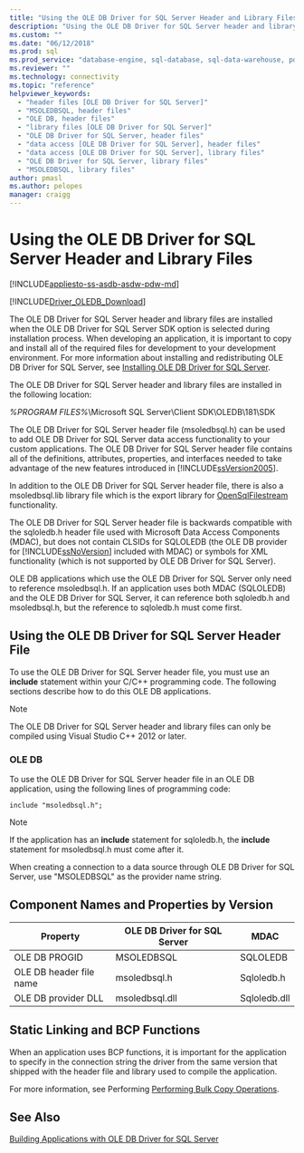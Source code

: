 ```yaml
---
title: "Using the OLE DB Driver for SQL Server Header and Library Files | Microsoft Docs"
description: "Using the OLE DB Driver for SQL Server header and library files"
ms.custom: ""
ms.date: "06/12/2018"
ms.prod: sql
ms.prod_service: "database-engine, sql-database, sql-data-warehouse, pdw"
ms.reviewer: ""
ms.technology: connectivity
ms.topic: "reference"
helpviewer_keywords: 
  - "header files [OLE DB Driver for SQL Server]"
  - "MSOLEDBSQL, header files"
  - "OLE DB, header files"
  - "library files [OLE DB Driver for SQL Server]"
  - "OLE DB Driver for SQL Server, header files"
  - "data access [OLE DB Driver for SQL Server], header files"
  - "data access [OLE DB Driver for SQL Server], library files"
  - "OLE DB Driver for SQL Server, library files"
  - "MSOLEDBSQL, library files"
author: pmasl
ms.author: pelopes
manager: craigg
---
```

# Using the OLE DB Driver for SQL Server Header and Library Files
[!INCLUDE[appliesto-ss-asdb-asdw-pdw-md](../../../includes/appliesto-ss-asdb-asdw-pdw-md.md)]

[!INCLUDE[Driver_OLEDB_Download](../../../includes/driver_oledb_download.md)]

  The OLE DB Driver for SQL Server header and library files are installed when the OLE DB Driver for SQL Server SDK option is selected during installation process. When developing an application, it is important to copy and install all of the required files for development to your development environment. For more information about installing and redistributing OLE DB Driver for SQL Server, see [Installing OLE DB Driver for SQL Server](../../oledb/applications/installing-oledb-driver-for-sql-server.md).  
  
 The OLE DB Driver for SQL Server header and library files are installed in the following location:  
  
 *%PROGRAM FILES%*\Microsoft SQL Server\Client SDK\OLEDB\181\SDK  
  
 The OLE DB Driver for SQL Server header file (msoledbsql.h) can be used to add OLE DB Driver for SQL Server data access functionality to your custom applications. The OLE DB Driver for SQL Server header file contains all of the definitions, attributes, properties, and interfaces needed to take advantage of the new features introduced in [!INCLUDE[ssVersion2005](../../../includes/ssversion2005-md.md)].  
  
 In addition to the OLE DB Driver for SQL Server header file, there is also a msoledbsql.lib library file which is the export library for [OpenSqlFilestream](../../../relational-databases/blob/access-filestream-data-with-opensqlfilestream.md) functionality.  
  
 The OLE DB Driver for SQL Server header file is backwards compatible with the sqloledb.h header file used with Microsoft Data Access Components (MDAC), but does not contain CLSIDs for SQLOLEDB (the OLE DB provider for [!INCLUDE[ssNoVersion](../../../includes/ssnoversion-md.md)] included with MDAC) or symbols for XML functionality (which is not supported by OLE DB Driver for SQL Server).    
  
 OLE DB applications which use the OLE DB Driver for SQL Server only need to reference msoledbsql.h. If an application uses both MDAC (SQLOLEDB) and the OLE DB Driver for SQL Server, it can reference both sqloledb.h and msoledbsql.h, but the reference to sqloledb.h must come first.  
  
## Using the OLE DB Driver for SQL Server Header File  
 To use the OLE DB Driver for SQL Server header file, you must use an **include** statement within your C/C++ programming code. The following sections describe how to do this OLE DB applications.  
  
> [!NOTE]  
>  The OLE DB Driver for SQL Server header and library files can only be compiled using Visual Studio C++ 2012 or later.  
  
### OLE DB  
 To use the OLE DB Driver for SQL Server header file in an OLE DB application, using the following lines of programming code:  
  
```    
include "msoledbsql.h";  
```  
  
> [!NOTE]  
>  If the application has an **include** statement for sqloledb.h, the **include** statement for msoledbsql.h must come after it.  
  
 When creating a connection to a data source through OLE DB Driver for SQL Server, use "MSOLEDBSQL" as the provider name string.  

  
## Component Names and Properties by Version  

|Property|OLE DB Driver for SQL Server|MDAC|  
|--------|----------------------------|----|   
|OLE DB PROGID|MSOLEDBSQL|SQLOLEDB|  
|OLE DB header file name|msoledbsql.h|Sqloledb.h|  
|OLE DB provider DLL|msoledbsql.dll|Sqloledb.dll| 
  
  
## Static Linking and BCP Functions  
 When an application uses BCP functions, it is important for the application to specify in the connection string the driver from the same version that shipped with the header file and library used to compile the application.  
  
 For more information, see Performing [Performing Bulk Copy Operations](../../oledb/features/performing-bulk-copy-operations.md).  
  
## See Also  
 [Building Applications with OLE DB Driver for SQL Server](../../oledb/applications/building-applications-with-oledb-driver-for-sql-server.md)  
  
  
